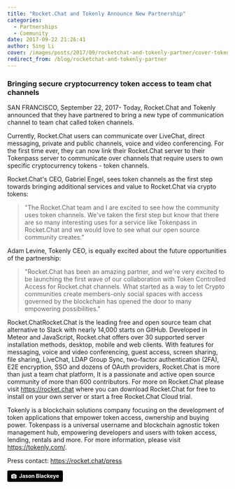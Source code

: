 ```yaml
---
title: "Rocket.Chat and Tokenly Announce New Partnership"
categories:
  - Partnerships
  - Community
date: 2017-09-22 21:26:41
author: Sing Li
cover: /images/posts/2017/09/rocketchat-and-tokenly-partner/cover-tokenly.jpg
redirect_from: /blog/rocketchat-and-tokenly-partner
---
```


### Bringing secure cryptocurrency token access to team chat channels

SAN FRANCISCO, September 22, 2017- Today, Rocket.Chat and Tokenly announced that they have partnered to bring a new type of communication channel to team chat called token channels.

Currently, Rocket.Chat users can communicate over LiveChat, direct messaging, private and public channels, voice and video conferencing. For the first time ever, they can now link their Rocket.Chat server to their Tokenpass server to communicate over channels that require users to own specific cryptocurrency tokens - token channels.

Rocket.Chat's CEO, Gabriel Engel, sees token channels as the first step towards bringing additional services and value to Rocket.Chat via crypto tokens:

> "The Rocket.Chat team and I are excited to see how the community uses token channels. We've taken the first step but know that there are so many interesting uses for a service like Tokenpass in Rocket.Chat and we would love to see what our open source community creates."

Adam Levine, Tokenly CEO, is equally excited about the future opportunities of the partnership:

> "Rocket.Chat has been an amazing partner, and we're very excited to be launching the first wave of our collaboration with Token Controlled Access for Rocket.chat channels. What started as a way to let Crypto communities create members-only social spaces with access governed by the blockchain has opened the door to many empowering possibilities."

Rocket.ChatRocket.Chat is the leading free and open source team chat alternative to Slack with nearly 14,000 starts on GitHub. Developed in Meteor and JavaScript, Rocket.chat offers over 30 supported server installation methods, desktop, mobile and web clients. With features for messaging, voice and video conferencing, guest access, screen sharing, file sharing, LiveChat, LDAP Group Sync, two-factor authentication (2FA), E2E encryption, SSO and dozens of OAuth providers, Rocket.Chat is more than just a team chat platform, It is a passionate and active open source community of more than 600 contributors. For more on Rocket.Chat please visit <a href="https://rocket.chat" style="text-decoration-;">https://rocket.chat</a> where you can download Rocket.Chat for free to install on your own server or start a free Rocket.Chat Cloud trial.

Tokenly is a blockchain solutions company focusing on the development of token applications that empower token access, ownership and buying power. Tokenpass is a universal username and blockchain agnostic token management hub, empowering developers and users with token access, lending, rentals and more. For more information, please visit <a href="https://tokenly.com/" style="text-decoration-;">https://tokenly.com/</a>.

Press contact: <a href="https://rocket.chat/press">https://rocket.chat/press</a>

<a style="background-color:black;color:white;text-decoration:none;padding:4px 6px;font-family:-apple-system, BlinkMacSystemFont, &quot;San Francisco&quot;, &quot;Helvetica Neue&quot;, Helvetica, Ubuntu, Roboto, Noto, &quot;Segoe UI&quot;, Arial, sans-serif;font-size:12px;font-weight:bold;line-height:1.2;display:inline-block;border-radius:3px;" href="https://unsplash.com/@jeisblack?utm_medium=referral&amp;utm_campaign=photographer-credit&amp;utm_content=creditBadge" target="_blank" rel="noopener noreferrer" title="Download free do whatever you want high-resolution photos from Jason Blackeye"><span style="display:inline-block;padding:2px 3px;"><svg xmlns="http://www.w3.org/2000/svg" style="height:12px;width:auto;position:relative;vertical-align:middle;top:-1px;fill:white;" viewBox="0 0 32 32"><title>unsplash-logo</title><path d="M20.8 18.1c0 2.7-2.2 4.8-4.8 4.8s-4.8-2.1-4.8-4.8c0-2.7 2.2-4.8 4.8-4.8 2.7.1 4.8 2.2 4.8 4.8zm11.2-7.4v14.9c0 2.3-1.9 4.3-4.3 4.3h-23.4c-2.4 0-4.3-1.9-4.3-4.3v-15c0-2.3 1.9-4.3 4.3-4.3h3.7l.8-2.3c.4-1.1 1.7-2 2.9-2h8.6c1.2 0 2.5.9 2.9 2l.8 2.4h3.7c2.4 0 4.3 1.9 4.3 4.3zm-8.6 7.5c0-4.1-3.3-7.5-7.5-7.5-4.1 0-7.5 3.4-7.5 7.5s3.3 7.5 7.5 7.5c4.2-.1 7.5-3.4 7.5-7.5z"></path></svg></span><span style="display:inline-block;padding:2px 3px;">Jason Blackeye</span></a>
